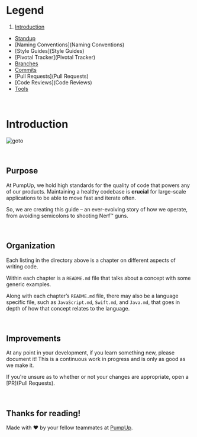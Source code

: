 # Legend

1. [Introduction](#Introduction)
* [Standup](Standup)
* [Naming Conventions](Naming Conventions)
* [Style Guides](Style Guides)
* [Pivotal Tracker](Pivotal Tracker)
* [Branches](Branches)
* [Commits](Commits)
* [Pull Requests](Pull Requests)
* [Code Reviews](Code Reviews)
* [Tools](Tools)

<br />

# Introduction

![goto](http://imgs.xkcd.com/comics/goto.png)

<br />

## Purpose

At PumpUp, we hold high standards for the quality of code that powers any of our products. Maintaining a healthy codebase is **crucial** for large-scale applications to be able to move fast and iterate often.

So, we are creating this guide – an ever-evolving story of how we operate, from avoiding semicolons to shooting Nerf™ guns.

<br />

## Organization

Each listing in the directory above is a chapter on different aspects of writing code.

Within each chapter is a `README.md` file that talks about a concept with some generic examples.

Along with each chapter’s `README.md` file, there may also be a language specific file, such as `JavaScript.md`, `Swift.md`, and `Java.md`, that goes in depth of how that concept relates to the language.

<br />

## Improvements

At any point in your development, if you learn something new, please document it! This is a continuous work in progress and is only as good as we make it.

If you're unsure as to whether or not your changes are appropriate, open a [PR](Pull Requests).

<br />

## Thanks for reading!

Made with :heart: by your fellow teammates at [PumpUp](http://pumpup.com).
